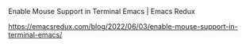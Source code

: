 Enable Mouse Support in Terminal Emacs | Emacs Redux



https://emacsredux.com/blog/2022/06/03/enable-mouse-support-in-terminal-emacs/